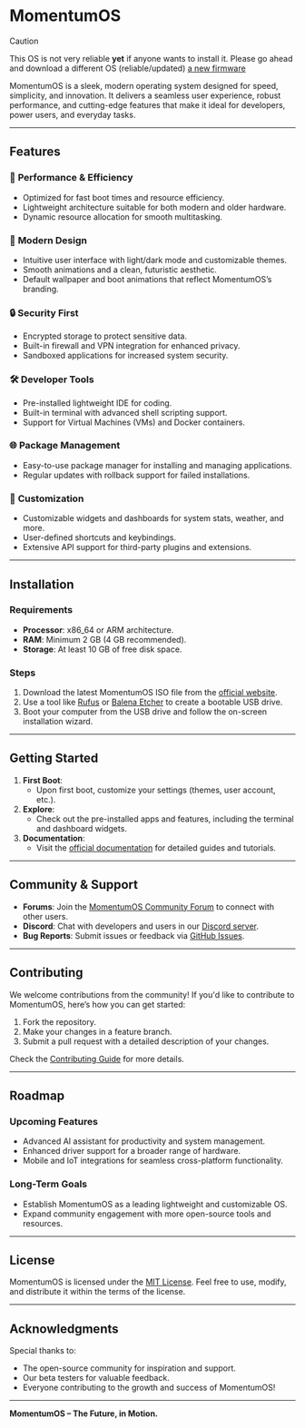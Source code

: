# MomentumOS

> [!CAUTION]
> This OS is not very reliable **yet** if anyone wants to install it. Please go ahead and download a different OS (reliable/updated) [a new firmware](https://www.microsoft.com/en-us/software-download/windows11)

MomentumOS is a sleek, modern operating system designed for speed, simplicity, and innovation. It delivers a seamless user experience, robust performance, and cutting-edge features that make it ideal for developers, power users, and everyday tasks.

---

## Features

### 🚀 **Performance & Efficiency**
- Optimized for fast boot times and resource efficiency.
- Lightweight architecture suitable for both modern and older hardware.
- Dynamic resource allocation for smooth multitasking.

### 🎨 **Modern Design**
- Intuitive user interface with light/dark mode and customizable themes.
- Smooth animations and a clean, futuristic aesthetic.
- Default wallpaper and boot animations that reflect MomentumOS’s branding.

### 🔒 **Security First**
- Encrypted storage to protect sensitive data.
- Built-in firewall and VPN integration for enhanced privacy.
- Sandboxed applications for increased system security.

### 🛠️ **Developer Tools**
- Pre-installed lightweight IDE for coding.
- Built-in terminal with advanced shell scripting support.
- Support for Virtual Machines (VMs) and Docker containers.

### 🌐 **Package Management**
- Easy-to-use package manager for installing and managing applications.
- Regular updates with rollback support for failed installations.

### 🔧 **Customization**
- Customizable widgets and dashboards for system stats, weather, and more.
- User-defined shortcuts and keybindings.
- Extensive API support for third-party plugins and extensions.

---

## Installation

### Requirements
- **Processor**: x86_64 or ARM architecture.
- **RAM**: Minimum 2 GB (4 GB recommended).
- **Storage**: At least 10 GB of free disk space.

### Steps
1. Download the latest MomentumOS ISO file from the [official website](#).
2. Use a tool like [Rufus](https://rufus.ie/) or [Balena Etcher](https://www.balena.io/etcher/) to create a bootable USB drive.
3. Boot your computer from the USB drive and follow the on-screen installation wizard.

---

## Getting Started

1. **First Boot**:
   - Upon first boot, customize your settings (themes, user account, etc.).
2. **Explore**:
   - Check out the pre-installed apps and features, including the terminal and dashboard widgets.
3. **Documentation**:
   - Visit the [official documentation](#) for detailed guides and tutorials.

---

## Community & Support

- **Forums**: Join the [MomentumOS Community Forum](#) to connect with other users.
- **Discord**: Chat with developers and users in our [Discord server](#).
- **Bug Reports**: Submit issues or feedback via [GitHub Issues](#).

---

## Contributing
We welcome contributions from the community! If you'd like to contribute to MomentumOS, here’s how you can get started:

1. Fork the repository.
2. Make your changes in a feature branch.
3. Submit a pull request with a detailed description of your changes.

Check the [Contributing Guide](#) for more details.

---

## Roadmap

### Upcoming Features
- Advanced AI assistant for productivity and system management.
- Enhanced driver support for a broader range of hardware.
- Mobile and IoT integrations for seamless cross-platform functionality.

### Long-Term Goals
- Establish MomentumOS as a leading lightweight and customizable OS.
- Expand community engagement with more open-source tools and resources.

---

## License
MomentumOS is licensed under the [MIT License](LICENSE). Feel free to use, modify, and distribute it within the terms of the license.

---

## Acknowledgments
Special thanks to:
- The open-source community for inspiration and support.
- Our beta testers for valuable feedback.
- Everyone contributing to the growth and success of MomentumOS!

---

**MomentumOS – The Future, in Motion.**
